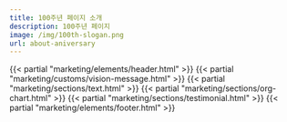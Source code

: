 ```yaml
---
title: 100주년 페이지 소개
description: 100주년 페이지
image: /img/100th-slogan.png
url: about-aniversary
---
```

{{< partial "marketing/elements/header.html" >}}
{{< partial "marketing/customs/vision-message.html" >}}
{{< partial "marketing/sections/text.html" >}}
{{< partial "marketing/sections/org-chart.html" >}}
{{< partial "marketing/sections/testimonial.html" >}}
{{< partial "marketing/elements/footer.html" >}}
